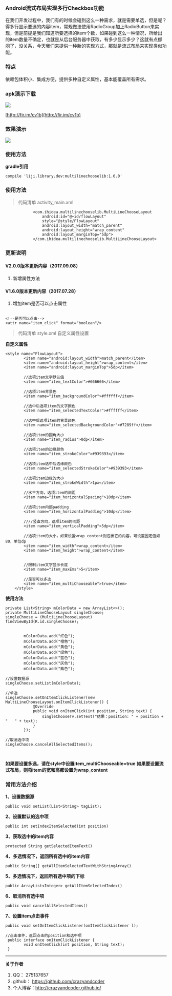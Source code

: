 ### Android流式布局实现多行Checkbox功能

在我们开发过程中，我们有的时候会碰到这么一种需求，就是需要单选，但是呢？得多行显示要选的内容item，常规做法使用RadioGroup加上RadioButton来实现，但是前提是我们知道所要选择的item个数，如果碰到这么一种情况，所给出的item数量不确定，也就是从后台服务器中获取，有多少显示多少？这就有点郁闷了，没关系，今天我们来提供一种新的实现方式，那就是流式布局来实现类似功能。

### 特点

依赖包体积小、集成方便，提供多种自定义属性，基本能覆盖所有需求。

### apk演示下载

![](http://img.blog.csdn.net/20161028170127631)

[http://fir.im/cv1b](http://fir.im/cv1b)

### 效果演示

![](http://img.blog.csdn.net/20161028163119962)

### 使用方法

**gradle引用**

```
compile 'liji.library.dev:multilinechooselib:1.6.0'
```


### 使用方法 

>  代码清单 activity_main.xml

```
            <com.ihidea.multilinechooselib.MultiLineChooseLayout
                android:id="@+id/flowLayout"
                style="@style/FlowLayout"
                android:layout_width="match_parent"
                android:layout_height="wrap_content"
                android:layout_marginTop="5dp">
            </com.ihidea.multilinechooselib.MultiLineChooseLayout>
```

### 更新说明

####  V2.0.0版本更新内容（2017.09.08）
1. 新增属性方法


####  V1.6.0版本更新内容（2017.07.28）
1. 增加item是否可以点击属性

```

<!--是否可以点击-->
<attr name="item_click" format="boolean"/>
```

>代码清单  style.xml 自定义属性设置

**自定义属性**
```
<style name="FlowLayout">
        <item name="android:layout_width">match_parent</item>
        <item name="android:layout_height">wrap_content</item>
        <item name="android:layout_marginTop">5dp</item>
        
        //选项item文字默认值
        <item name="item_textColor">#666666</item>

		//选项item背景色
        <item name="item_backgroundColor">#ffffff</item>

		//选中后选项item的文字颜色
        <item name="item_selectedTextColor">#ffffff</item>

		//选中后选项item的背景颜色
        <item name="item_selectedBackgroundColor">#7289ff</item>

		//选项item的圆角大小
        <item name="item_radius">0dp</item>
	
		//选项item的边缘颜色
        <item name="item_strokeColor">#939393</item>

		//选项item选中后边缘颜色
        <item name="item_selectedStrokeColor">#939393</item>

		//选项item边缘的大小
        <item name="item_strokeWidth">1px</item>

		//水平方向，选项item的间距
        <item name="item_horizontalSpacing">10dp</item>
        
        //选项item内部padding
        <item name="item_horizontalPadding">10dp</item>

		////竖直方向，选项item的间距
        <item name="item_verticalPadding">5dp</item>
        
        //选项item的大小，如果设置wrap_content则包裹它的内容，可设置固定值如80，单位dp
        <item name="item_width">wrap_content</item>
        <item name="item_height">wrap_content</item>


        //限制item文字显示长度
        <item name="item_maxEms">5</item>
        
        //是否可以多选
        <item name="item_multiChooseable">true</item>
    </style>

```

**使用方法**

```
private List<String> mColorData = new ArrayList<>();
private MultiLineChooseLayout singleChoose;
singleChoose = (MultiLineChooseLayout) findViewById(R.id.singleChoose);

		
		mColorData.add("红色");
        mColorData.add("橙色");
        mColorData.add("黄色");
        mColorData.add("绿色");
        mColorData.add("蓝色");
        mColorData.add("灰色");
        mColorData.add("紫色");
        
//设置数据源
singleChoose.setList(mColorData);

//单选
singleChoose.setOnItemClickListener(new MultiLineChooseLayout.onItemClickListener() {
            @Override
            public void onItemClick(int position, String text) {
                singleChooseTv.setText("结果：position: " + position + "   " + text);
            }
        });

//取消选中项
singleChoose.cancelAllSelectedItems();
 
        
``` 
**如果要设置多选，请在style中设置item_multiChooseable=true**
**如果要设置流式布局，则将item的宽和高都设置为wrap_content**

### 常用方法介绍

**1、设置数据源**
```
public void setList(List<String> tagList);
```


**2、设置默认的选中项**

```
public int setIndexItemSelected(int position)
```

**3、获取选中的item内容**
```
protected String getSelectedItemText()
```

**4、多选情况下，返回所有选中的item内容**

```
public String[] getAllItemSelectedTextWithStringArray()
```


**5、多选情况下，返回所有选中项的下标**

```
public ArrayList<Integer> getAllItemSelectedIndex()
```

 

**6、取消所有选中项**

```
public void cancelAllSelectedItems() 
```

**7、设置item点击事件**

```
public void setOnItemClickListener(onItemClickListener l);

//点击事件，返回点击的position和选中项
 public interface onItemClickListener {
        void onItemClick(int position, String text);
 }
```
 



----------


**关于作者**

 1. QQ： 275137657
 2. github： https://github.com/crazyandcoder
 3. 个人博客：http://crazyandcoder.github.io/
